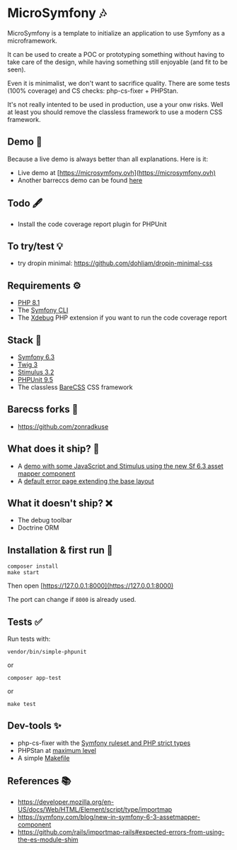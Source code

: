 # MicroSymfony 🎶

MicroSymfony is a template to initialize an application to use Symfony as a microframework.

It can be used to create a POC or prototyping something without having to take care
of the design, while having something still enjoyable (and fit to be seen).

Even it is minimalist, we don't want to sacrifice quality.
There are some tests (100% coverage) and CS checks: php-cs-fixer + PHPStan. 

It's not really intented to be used in production, use a your onw risks.
Well at least you should remove the classless framework to use a modern CSS framework.


## Demo 🌈

Because a live demo is always better than all explanations. Here is it:

* Live demo at [https://microsymfony.ovh](https://microsymfony.ovh)
* Another barreccs demo can be found [here](https://dohliam.github.io/dropin-minimal-css/?bare#text)


## Todo 🖋 

* Install the code coverage report plugin for PHPUnit


## To try/test 💡

* try dropin minimal: https://github.com/dohliam/dropin-minimal-css


## Requirements ⚙

* [PHP 8.1](https://www.php.net/releases/8.1/en.php)
* The [Symfony CLI](https://symfony.com/download)
* The [Xdebug](https://xdebug.org/) PHP extension if you want to run the code coverage report


## Stack 🔗

* [Symfony 6.3](https://symfony.com)
* [Twig 3](https://twig.symfony.com)
* [Stimulus 3.2](https://stimulus.hotwired.dev/)
* [PHPUnit 9.5](https://phpunit.de)
* The classless [BareCSS](http://barecss.com) CSS framework 


## Barecss forks 🎨

* https://github.com/zonradkuse


## What does it ship? 🚀

* A [demo with some JavaScript and Stimulus using the new Sf 6.3 asset mapper component](https://github.com/strangebuzz/MicroSymfony/blob/main/templates/stimulus.html.twig) 
* A [default error page extending the base layout](https://github.com/strangebuzz/symfony-micro/blob/main/templates/bundles/TwigBundle/Exception/error.html.twig)


## What it doesn't ship? ❌

* The debug toolbar
* Doctrine ORM


## Installation & first run 🚀

    composer install
    make start

Then open [https://127.0.0.1:8000](https://127.0.0.1:8000)

The port can change if `8000` is already used.


## Tests ✅

Run tests with:

    vendor/bin/simple-phpunit

or

    composer app-test

or

    make test


## Dev-tools ✨
 
* php-cs-fixer with the [Symfony ruleset and PHP strict types](https://github.com/strangebuzz/MicroSymfony/blob/main/.php-cs-fixer.dist.php)
* PHPStan at [maximum level](https://github.com/strangebuzz/MicroSymfony/blob/main/phpstan.neon)
* A simple [Makefile](https://github.com/strangebuzz/MicroSymfony/blob/main/Makefile)


## References 📚

* https://developer.mozilla.org/en-US/docs/Web/HTML/Element/script/type/importmap
* https://symfony.com/blog/new-in-symfony-6-3-assetmapper-component
* https://github.com/rails/importmap-rails#expected-errors-from-using-the-es-module-shim